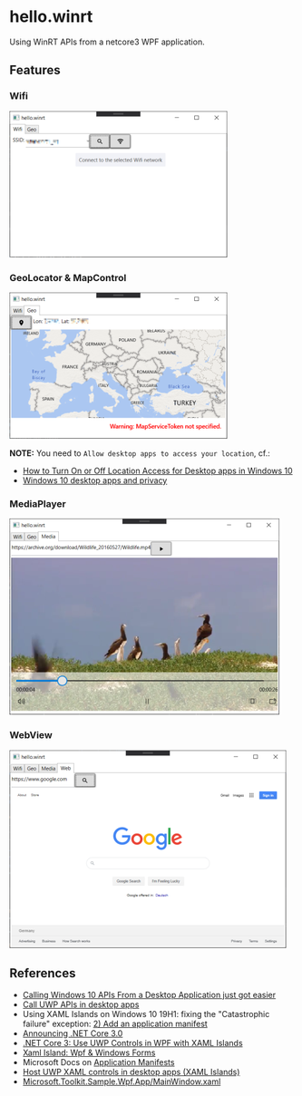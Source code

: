 # hello.winrt

Using WinRT APIs from a netcore3 WPF application.

## Features

### Wifi

![Wifi](img/wifi.png)

### GeoLocator & MapControl

![GeoLocator](img/geo.png)

**NOTE:** You need to `Allow desktop apps to access your location`, cf.:

- [How to Turn On or Off Location Access for Desktop apps in Windows 10](https://www.tenforums.com/tutorials/138191-turn-off-location-access-desktop-apps-windows-10-a.html)
- [Windows 10 desktop apps and privacy](https://support.microsoft.com/en-us/help/4468234/windows-10-desktop-apps-and-privacy)

### MediaPlayer

![MediaPlayer](img/media.png)

### WebView

![Browser](img/web.png)

## References

- [Calling Windows 10 APIs From a Desktop Application just got easier](https://blogs.windows.com/windowsdeveloper/2019/04/30/calling-windows-10-apis-from-a-desktop-application-just-got-easier/)
- [Call UWP APIs in desktop apps](https://docs.microsoft.com/en-us/windows/apps/desktop/modernize/desktop-to-uwp-enhance)
- Using XAML Islands on Windows 10 19H1: fixing the "Catastrophic failure" exception: [2) Add an application manifest](https://techcommunity.microsoft.com/t5/windows-dev-appconsult/using-xaml-islands-on-windows-10-19h1-fixing-the-quot/ba-p/376330#add-an-application-manifest)
- [Announcing .NET Core 3.0](https://devblogs.microsoft.com/dotnet/announcing-net-core-3-0/)
- [.NET Core 3: Use UWP Controls in WPF with XAML Islands](https://www.thomasclaudiushuber.com/2019/04/23/net-core-3-use-uwp-controls-in-wpf-with-xaml-islands/)
- [Xaml Island: Wpf & Windows Forms](https://basta.net/blog/xaml-islands-wpf-und-windows-forms/)
- Microsoft Docs on [Application Manifests](https://docs.microsoft.com/en-us/windows/win32/sbscs/application-manifests)
- [Host UWP XAML controls in desktop apps (XAML Islands)](https://docs.microsoft.com/en-us/windows/apps/desktop/modernize/xaml-islands)
- [Microsoft.Toolkit.Sample.Wpf.App/MainWindow.xaml](https://github.com/windows-toolkit/Microsoft.Toolkit.Win32/blob/master/Microsoft.Toolkit.Sample.Wpf.App/MainWindow.xaml)
